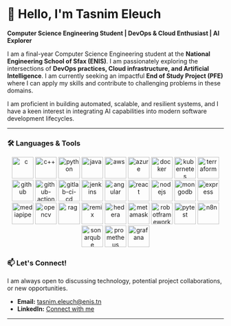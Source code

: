 # 👋 Hello, I'm Tasnim Eleuch

**Computer Science Engineering Student | DevOps & Cloud Enthusiast | AI Explorer**

I am a final-year Computer Science Engineering student at the **National Engineering School of Sfax (ENIS)**. I am passionately exploring the intersections of **DevOps practices, Cloud infrastructure, and Artificial Intelligence**. I am currently seeking an impactful **End of Study Project (PFE)** where I can apply my skills and contribute to challenging problems in these domains.

I am proficient in building automated, scalable, and resilient systems, and I have a keen interest in integrating AI capabilities into modern software development lifecycles.

---

### 🛠️ Languages & Tools
<p align="center"> <!-- Programming Languages --> <img src="https://cdn.jsdelivr.net/gh/devicons/devicon/icons/c/c-original.svg" alt="c" width="50" height="50" /> <img src="https://cdn.jsdelivr.net/gh/devicons/devicon/icons/cplusplus/cplusplus-original.svg" alt="c++" width="50" height="50" /> <img src="https://cdn.jsdelivr.net/gh/devicons/devicon/icons/python/python-original.svg" alt="python" width="50" height="50" /> <img src="https://cdn.jsdelivr.net/gh/devicons/devicon/icons/java/java-original.svg" alt="java" width="50" height="50" /> <!-- DevOps & Cloud --> <img src="https://cdn.jsdelivr.net/gh/devicons/devicon/icons/amazonwebservices/amazonwebservices-original.svg" alt="aws" width="50" height="50" /> <img src="https://cdn.jsdelivr.net/gh/devicons/devicon/icons/azure/azure-original.svg" alt="azure" width="50" height="50" /> <img src="https://cdn.jsdelivr.net/gh/devicons/devicon/icons/docker/docker-original.svg" alt="docker" width="50" height="50" /> <img src="https://cdn.jsdelivr.net/gh/devicons/devicon/icons/kubernetes/kubernetes-plain.svg" alt="kubernetes" width="50" height="50" /> <img src="https://cdn.jsdelivr.net/gh/devicons/devicon/icons/terraform/terraform-original.svg" alt="terraform" width="50" height="50" /> <!-- CI/CD --> <img src="https://cdn.jsdelivr.net/gh/devicons/devicon/icons/github/github-original.svg" alt="github" width="50" height="50" /> <img src="https://github.githubassets.com/images/modules/site/features/actions-icon-actions.svg" alt="github-actions" width="50" height="50" /> <img src="https://cdn.jsdelivr.net/gh/devicons/devicon/icons/gitlab/gitlab-original.svg" alt="gitlab-ci-cd" width="50" height="50" /> <img src="https://cdn.jsdelivr.net/gh/devicons/devicon/icons/jenkins/jenkins-original.svg" alt="jenkins" width="50" height="50" /> <!-- Web Development --> <img src="https://cdn.jsdelivr.net/gh/devicons/devicon/icons/angularjs/angularjs-original.svg" alt="angular" width="50" height="50" /> <img src="https://cdn.jsdelivr.net/gh/devicons/devicon/icons/react/react-original.svg" alt="react" width="50" height="50" /> <img src="https://cdn.jsdelivr.net/gh/devicons/devicon/icons/nodejs/nodejs-original.svg" alt="nodejs" width="50" height="50" /> <img src="https://cdn.jsdelivr.net/gh/devicons/devicon/icons/mongodb/mongodb-original.svg" alt="mongodb" width="50" height="50" /> <img src="https://cdn.jsdelivr.net/gh/devicons/devicon/icons/express/express-original.svg" alt="express" width="50" height="50" /> <!-- AI & Computer Vision --> <img src="https://raw.githubusercontent.com/google/mediapipe/master/docs/images/mediapipe_social.png" alt="mediapipe" width="50" height="50" onerror="this.src='https://img.icons8.com/color/48/000000/artificial-intelligence.png'" /> <img src="https://cdn.jsdelivr.net/gh/devicons/devicon/icons/opencv/opencv-original.svg" alt="opencv" width="50" height="50" /> <img src="https://img.icons8.com/color/48/000000/artificial-intelligence.png" alt="rag" width="50" height="50" /> <!-- Blockchain --> <img src="https://seeklogo.com/images/R/remix-logo-D6B8D0D929-seeklogo.com.png" alt="remix" width="50" height="50" /> <img src="https://cryptologos.cc/logos/hedera-hbar-logo.png" alt="hedera" width="50" height="50" /> <img src="https://cryptologos.cc/logos/metamask-mask-logo.png" alt="metamask" width="50" height="50" /> <!-- Testing & Tools --> <img src="https://robotframework.org/img/robot_framework_logo.png" alt="robotframework" width="50" height="50" onerror="this.src='https://img.icons8.com/color/48/000000/robot.png'" /> <img src="https://cdn.jsdelivr.net/gh/devicons/devicon/icons/pytest/pytest-original.svg" alt="pytest" width="50" height="50" /> <img src="https://avatars.githubusercontent.com/u/1471768?s=200&v=4" alt="n8n" width="50" height="50" /> <img src="https://cdn.jsdelivr.net/gh/devicons/devicon/icons/sonarqube/sonarqube-original.svg" alt="sonarqube" width="50" height="50" /> <img src="https://cdn.jsdelivr.net/gh/devicons/devicon/icons/prometheus/prometheus-original.svg" alt="prometheus" width="50" height="50" /> <img src="https://cdn.jsdelivr.net/gh/devicons/devicon/icons/grafana/grafana-original.svg" alt="grafana" width="50" height="50" /> </p>

### 📫 Let's Connect!

I am always open to discussing technology, potential project collaborations, or new opportunities.

- **Email:** [tasnim.eleuch@enis.tn](mailto:tasnim.eleuch@enis.tn)
- **LinkedIn:** [Connect with me](https://www.linkedin.com/in/tasnim-elleuch-6043a629a/) 

---
